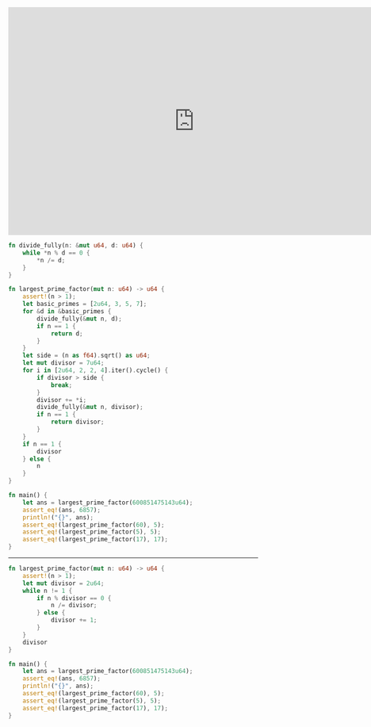 <htmnl><iframe src="https://docs.google.com/presentation/d/e/2PACX-1vSTrpjghGiCjA0R9p38sLYptZYTiHKxk_Xljri6TMzeMCjf7lyjq1WSWaIKIJxBDG_sc7dpzfyhbaqz/embed?start=false&loop=false&delayms=60000" frameborder="0" width="750" height="460" allowfullscreen="true" mozallowfullscreen="true" webkitallowfullscreen="true"></iframe></html>

```rust
fn divide_fully(n: &mut u64, d: u64) {
    while *n % d == 0 {
        *n /= d;
    }
}

fn largest_prime_factor(mut n: u64) -> u64 {
    assert!(n > 1);
    let basic_primes = [2u64, 3, 5, 7];
    for &d in &basic_primes {
        divide_fully(&mut n, d);
        if n == 1 {
            return d;
        }
    }
    let side = (n as f64).sqrt() as u64;
    let mut divisor = 7u64;
    for i in [2u64, 2, 2, 4].iter().cycle() {
        if divisor > side {
            break;
        }
        divisor += *i;
        divide_fully(&mut n, divisor);
        if n == 1 {
            return divisor;
        }
    }
    if n == 1 {
        divisor
    } else {
        n
    }
}

fn main() {
    let ans = largest_prime_factor(600851475143u64);
    assert_eq!(ans, 6857);
    println!("{}", ans);
    assert_eq!(largest_prime_factor(60), 5);
    assert_eq!(largest_prime_factor(5), 5);
    assert_eq!(largest_prime_factor(17), 17);
}

```
---
```rust
fn largest_prime_factor(mut n: u64) -> u64 {
    assert!(n > 1);
    let mut divisor = 2u64;
    while n != 1 {
        if n % divisor == 0 {
            n /= divisor;
        } else {
            divisor += 1;
        }
    }
    divisor
}

fn main() {
    let ans = largest_prime_factor(600851475143u64);
    assert_eq!(ans, 6857);
    println!("{}", ans);
    assert_eq!(largest_prime_factor(60), 5);
    assert_eq!(largest_prime_factor(5), 5);
    assert_eq!(largest_prime_factor(17), 17);
}
```